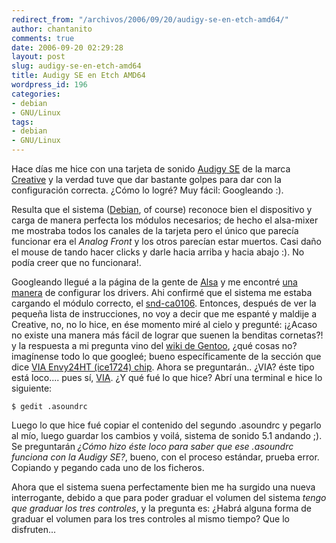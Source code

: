 ```yaml
---
redirect_from: "/archivos/2006/09/20/audigy-se-en-etch-amd64/"
author: chantanito
comments: true
date: 2006-09-20 02:29:28
layout: post
slug: audigy-se-en-etch-amd64
title: Audigy SE en Etch AMD64
wordpress_id: 196
categories:
- debian
- GNU/Linux
tags:
- debian
- GNU/Linux
---
```


Hace días me hice con una tarjeta de sonido [Audigy SE](http://creative.com/products/product.asp?category=1&subcategory=205&product=14257) de la marca [Creative](http://www.creative.com/) y la verdad tuve que dar bastante golpes para dar con la configuración correcta. ¿Cómo lo logré? Muy fácil: Googleando :).

Resulta que el sistema ([Debian](http://www.debian.org), of course) reconoce bien el dispositivo y carga de manera perfecta los módulos necesarios; de hecho el alsa-mixer me mostraba todos los canales de la tarjeta pero el único que parecía funcionar era el _Analog Front_ y los otros parecían estar muertos. Casi daño el mouse de tando hacer clicks y darle hacia arriba y hacia abajo :). No podía creer que no funcionara!.

Googleando llegué a la página de la gente de [Alsa](http://www.alsa-project.org/) y me encontré [una manera](http://www.alsa-project.org/alsa-doc/doc-php/template.php?company=Creative+Labs&card=Sound+Blaster+Audigy+SE.&chip=CA0106&module=ca0106) de configurar los drivers. Ahi confirmé que el sistema me estaba cargando el módulo correcto, el [snd-ca0106](http://www.alsa-project.org/alsa-doc/doc-php/template.php?company=Creative+Labs&card=Sound+Blaster+Audigy+SE.&chip=CA0106&module=ca0106). Entonces, después de ver la pequeña lista de instrucciones, no voy a decir que me espanté y maldije a Creative, no, no lo hice, en ése momento miré al cielo y pregunté: ¡¿Acaso no existe una manera más fácil de lograr que suenen la benditas cornetas?! y la respuesta a mi pregunta vino del [wiki de Gentoo](http://gentoo-wiki.com/Main_Page), ¿qué cosas no? imagínense todo lo que googleé; bueno específicamente de la sección que dice [VIA Envy24HT (ice1724) chip](http://gentoo-wiki.com/HOWTO_ALSA_sound_mixer_aka_dmix#VIA_Envy24HT_.28ice1724.29_chip). Ahora se preguntarán.. ¿VIA? éste tipo está loco.... pues sí, [VIA](http://www.via.com.tw/). ¿Y qué fué lo que hice? Abrí una terminal e hice lo siguiente:

	$ gedit .asoundrc

Luego lo que hice fué copiar el contenido del segundo .asoundrc y pegarlo al mío, luego guardar los cambios y voilá, sistema de sonido 5.1 andando ;). Se preguntarán _¿Cómo hizo éste loco para saber que ese .asoundrc funciona con la Audigy SE?_, bueno, con el proceso estándar, prueba error. Copiando y pegando cada uno de los ficheros.

Ahora que el sistema suena perfectamente bien me ha surgido una nueva interrogante, debido a que para poder graduar el volumen del sistema _tengo que graduar los tres controles_, y la pregunta es: ¿Habrá alguna forma de graduar el volumen para los tres controles al mismo tiempo? Que lo disfruten...

